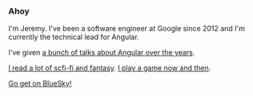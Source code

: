 ### Ahoy

I'm Jeremy. I've been a software engineer at Google since 2012 and I'm currently the technical lead for Angular.

I've given [a bunch of talks about Angular over the years](https://www.youtube.com/results?search_query=%22jeremy+elbourn%22).

[I read a lot of scfi-fi and fantasy](https://www.goodreads.com/user/show/7879608-jeremy-elbourn). [I play a game now and then](https://steamcommunity.com/id/jelbourn/).

[Go get on BlueSky!](https://bsky.app)
